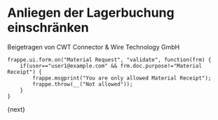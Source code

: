 <!-- add-breadcrumbs -->
# Anliegen der Lagerbuchung einschränken
<span class="text-muted contributed-by">Beigetragen von CWT Connector & Wire Technology GmbH</span>

    frappe.ui.form.on("Material Request", "validate", function(frm) {
        if(user=="user1@example.com" && frm.doc.purpose!="Material Receipt") {
            frappe.msgprint("You are only allowed Material Receipt");
            frappe.throw(__("Not allowed"));
        }
    }

{next}
